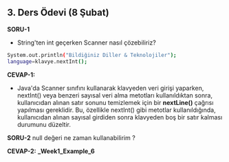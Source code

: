 ## 3. Ders Ödevi (8 Şubat)

**SORU-1**

- String'ten int geçerken Scanner nasıl çözebiliriz?

 ```sh 
System.out.println("Bildiğiniz Diller & Teknolojiler");
language=klavye.nextInt();
```

**CEVAP-1:**

- Java'da Scanner sınıfını kullanarak klavyeden veri girişi yaparken,
  nextInt() veya benzeri sayısal veri alma metotları kullanıldıktan sonra, kullanıcıdan alınan satır sonunu temizlemek
  için bir **nextLine()** çağrısı yapılması gereklidir. Bu, özellikle nextInt() gibi metotlar kullanıldığında,
  kullanıcıdan alınan sayısal girdiden sonra klavyeden boş bir satır kalması durumunu düzeltir.

**SORU-2**
null değeri ne zaman kullanabilirim ?

**CEVAP-2:**
**_Week1_Example_6**
